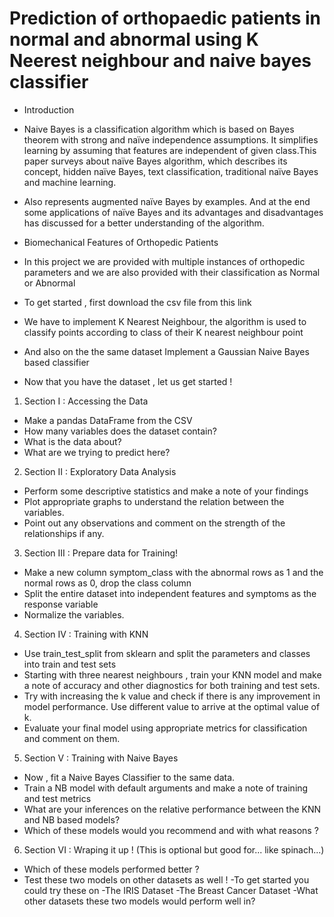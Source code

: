 # Prediction of orthopaedic patients in normal and abnormal using K Neerest neighbour and naive bayes classifier 

- Introduction
- Naive Bayes is a classification algorithm which is based on Bayes theorem with strong and naïve independence assumptions. It simplifies learning by assuming that features are independent of given class.This paper surveys about naïve Bayes algorithm, which describes its concept, hidden naïve Bayes, text classification, traditional naïve Bayes and machine learning.
- Also represents augmented naïve Bayes by examples. And at the end some applications of naïve Bayes and its advantages and disadvantages has discussed for a better understanding of the algorithm.

- Biomechanical Features of Orthopedic Patients
- In this project we are provided with multiple instances of orthopedic parameters and we are also provided with their classification as Normal or Abnormal
- To get started , first download the csv file from this link

- We have to implement K Nearest Neighbour, the algorithm is used to classify points according to class of their K nearest neighbour point

- And also on the the same dataset Implement a Gaussian Naive Bayes based classifier
- Now that you have the dataset , let us get started !
1. Section I : Accessing the Data
- Make a pandas DataFrame from the CSV
- How many variables does the dataset contain?
- What is the data about?
- What are we trying to predict here?
2. Section II : Exploratory Data Analysis
- Perform some descriptive statistics and make a note of your findings
- Plot appropriate graphs to understand the relation between the variables.
- Point out any observations and comment on the strength of the relationships if any.
3. Section III : Prepare data for Training!
- Make a new column symptom_class with the abnormal rows as 1 and the normal rows as 0, drop the class column
- Split the entire dataset into independent features and symptoms as the response variable
- Normalize the variables.
4. Section IV : Training with KNN
- Use train_test_split from sklearn and split the parameters and classes into train and test sets
- Starting with three nearest neighbours , train your KNN model and make a note of accuracy and other diagnostics for both training and test sets.
- Try with increasing the k value and check if there is any improvement in model performance. Use different value to arrive at the optimal value of k.
- Evaluate your final model using appropriate metrics for classification and comment on them.
5. Section V : Training with Naive Bayes
- Now , fit a Naive Bayes Classifier to the same data.
- Train a NB model with default arguments and make a note of training and test metrics
- What are your inferences on the relative performance between the KNN and NB based models?
- Which of these models would you recommend and with what reasons ?
6. Section VI : Wraping it up ! (This is optional but good for... like spinach...)
- Which of these models performed better ?
- Test these two models on other datasets as well !
  -To get started you could try these on
    -The IRIS Dataset
    -The Breast Cancer Dataset
-What other datasets these two models would perform well in?
